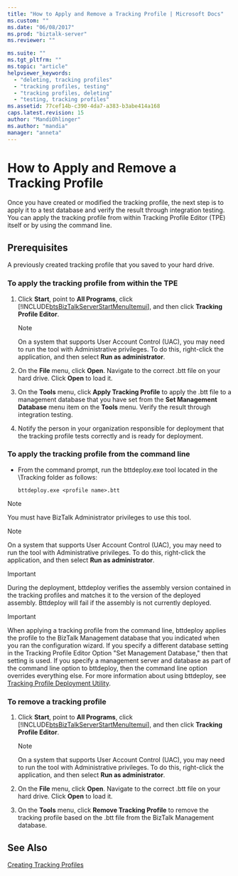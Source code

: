 ```yaml
---
title: "How to Apply and Remove a Tracking Profile | Microsoft Docs"
ms.custom: ""
ms.date: "06/08/2017"
ms.prod: "biztalk-server"
ms.reviewer: ""

ms.suite: ""
ms.tgt_pltfrm: ""
ms.topic: "article"
helpviewer_keywords: 
  - "deleting, tracking profiles"
  - "tracking profiles, testing"
  - "tracking profiles, deleting"
  - "testing, tracking profiles"
ms.assetid: 77cef14b-c390-4da7-a383-b3abe414a168
caps.latest.revision: 15
author: "MandiOhlinger"
ms.author: "mandia"
manager: "anneta"
---
```

# How to Apply and Remove a Tracking Profile
Once you have created or modified the tracking profile, the next step is to apply it to a test database and verify the result through integration testing. You can apply the tracking profile from within Tracking Profile Editor (TPE) itself or by using the command line.  
  
## Prerequisites  
 A previously created tracking profile that you saved to your hard drive.  
  
### To apply the tracking profile from within the TPE  
  
1.  Click **Start**, point to **All Programs**, click [!INCLUDE[btsBizTalkServerStartMenuItemui](../includes/btsbiztalkserverstartmenuitemui-md.md)], and then click **Tracking Profile Editor**.  
  
    > [!NOTE]
    >  On a system that supports User Account Control (UAC), you may need to run the tool with Administrative privileges. To do this, right-click the application, and then select **Run as administrator**.  
  
2.  On the **File** menu, click **Open**. Navigate to the correct .btt file on your hard drive. Click **Open** to load it.  
  
3.  On the **Tools** menu, click **Apply Tracking Profile** to apply the .btt file to a management database that you have set from the **Set Management Database** menu item on the **Tools** menu. Verify the result through integration testing.  
  
4.  Notify the person in your organization responsible for deployment that the tracking profile tests correctly and is ready for deployment.  
  
### To apply the tracking profile from the command line  
  
-   From the command prompt, run the bttdeploy.exe tool located in the \Tracking folder as follows:  
  
    ```  
    bttdeploy.exe <profile name>.btt  
    ```  
  
> [!NOTE]
>  You must have BizTalk Administrator privileges to use this tool.  
  
> [!NOTE]
>  On a system that supports User Account Control (UAC), you may need to run the tool with Administrative privileges. To do this, right-click the application, and then select **Run as administrator**.  
  
> [!IMPORTANT]
>  During the deployment, bttdeploy verifies the assembly version contained in the tracking profiles and matches it to the version of the deployed assembly. Bttdeploy will fail if the assembly is not currently deployed.  
  
> [!IMPORTANT]
>  When applying a tracking profile from the command line, bttdeploy applies the profile to the BizTalk Management database that you indicated when you ran the configuration wizard. If you specify a different database setting in the Tracking Profile Editor Option "Set Management Database," then that setting is used. If you specify a management server and database as part of the command line option to bttdeploy, then the command line option overrides everything else. For more information about using bttdeploy, see [Tracking Profile Deployment Utility](../core/tracking-profile-deployment-utility.md).  
  
### To remove a tracking profile  
  
1.  Click **Start**, point to **All Programs**, click [!INCLUDE[btsBizTalkServerStartMenuItemui](../includes/btsbiztalkserverstartmenuitemui-md.md)], and then click **Tracking Profile Editor**.  
  
    > [!NOTE]
    >  On a system that supports User Account Control (UAC), you may need to run the tool with Administrative privileges. To do this, right-click the application, and then select **Run as administrator**.  
  
2.  On the **File** menu, click **Open**. Navigate to the correct .btt file on your hard drive. Click **Open** to load it.  
  
3.  On the **Tools** menu, click **Remove Tracking Profile** to remove the tracking profile based on the .btt file from the BizTalk Management database.  
  
## See Also  
 [Creating Tracking Profiles](../core/creating-tracking-profiles.md)
